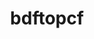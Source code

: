---
title: "bdftopcf"
layout: cache
categories: [package, develop]
meta: {"compilers": ["gcc@=10.5.0", "gcc@=11.1.0", "gcc@=11.4.0", "gcc@=13.3.0", "oneapi@=2024.2.1"], "num_specs": 42, "num_specs_by_stack": {"data-vis-sdk": 9, "developer-tools-aarch64-linux-gnu": 5, "developer-tools-x86_64_v3-linux-gnu": 5, "e4s": 7, "e4s-oneapi": 6, "hep": 7, "root": 42}, "oss": ["centos7", "rhel8", "ubuntu20.04", "ubuntu22.04"], "platforms": ["linux"], "stacks": ["data-vis-sdk", "developer-tools-aarch64-linux-gnu", "developer-tools-x86_64_v3-linux-gnu", "e4s", "e4s-oneapi", "hep", "root"], "targets": ["aarch64", "x86_64_v3"], "versions": ["1.1.1"]}
spec_details: [{"compiler": "oneapi@=2024.2.1", "hash": "23paxpv45fwoxgzoz2e7zh35ttk3yl3w", "os": "ubuntu22.04", "platform": "linux", "size": "-", "stacks": ["root"], "target": "x86_64_v3", "variants": ["build_system=autotools"], "versions": ["1.1.1"]}, {"compiler": "gcc@=10.5.0", "hash": "2txnfqs57fknlfi7dfb3c3g3gkaeboqb", "os": "centos7", "platform": "linux", "size": "-", "stacks": ["developer-tools-x86_64_v3-linux-gnu", "root"], "target": "x86_64_v3", "variants": ["build_system=autotools"], "versions": ["1.1.1"]}, {"compiler": "gcc@=10.5.0", "hash": "33okf3lnytuuyhnlvx6s36bdepd2mfgb", "os": "centos7", "platform": "linux", "size": "-", "stacks": ["developer-tools-x86_64_v3-linux-gnu", "root"], "target": "x86_64_v3", "variants": ["build_system=autotools"], "versions": ["1.1.1"]}, {"compiler": "gcc@=11.4.0", "hash": "4ogx6k23gnxruys34phppjgyeyvmifhx", "os": "ubuntu22.04", "platform": "linux", "size": "-", "stacks": ["e4s", "root"], "target": "x86_64_v3", "variants": ["build_system=autotools"], "versions": ["1.1.1"]}, {"compiler": "gcc@=11.4.0", "hash": "56ipunzqpzhry2fkewxtexnwvgxagx6m", "os": "ubuntu22.04", "platform": "linux", "size": "-", "stacks": ["e4s", "root"], "target": "x86_64_v3", "variants": ["build_system=autotools"], "versions": ["1.1.1"]}, {"compiler": "gcc@=13.3.0", "hash": "5ci2zca7e4tavhnpogpv7g5ee7uzs4lh", "os": "rhel8", "platform": "linux", "size": "-", "stacks": ["developer-tools-aarch64-linux-gnu", "root"], "target": "aarch64", "variants": ["build_system=autotools"], "versions": ["1.1.1"]}, {"compiler": "gcc@=11.4.0", "hash": "5kvafyvs5z4cfnnbsxtelfsxyy4anf6f", "os": "ubuntu22.04", "platform": "linux", "size": "-", "stacks": ["hep", "root"], "target": "x86_64_v3", "variants": ["build_system=autotools"], "versions": ["1.1.1"]}, {"compiler": "gcc@=11.1.0", "hash": "avishu4kwlnd4nprlzmcex544mfii4yx", "os": "ubuntu20.04", "platform": "linux", "size": "-", "stacks": ["data-vis-sdk", "root"], "target": "x86_64_v3", "variants": ["build_system=autotools"], "versions": ["1.1.1"]}, {"compiler": "gcc@=11.4.0", "hash": "b4xgb5ogoafllcaldvgfqu4fdnlrxxcy", "os": "ubuntu22.04", "platform": "linux", "size": "-", "stacks": ["hep", "root"], "target": "x86_64_v3", "variants": ["build_system=autotools"], "versions": ["1.1.1"]}, {"compiler": "gcc@=11.4.0", "hash": "cybn6l42dazcyfuaemqamdwvqqvh4ptk", "os": "ubuntu22.04", "platform": "linux", "size": "-", "stacks": ["e4s", "root"], "target": "x86_64_v3", "variants": ["build_system=autotools"], "versions": ["1.1.1"]}, {"compiler": "gcc@=11.4.0", "hash": "db6u5quz4k5lidx5g3u7tbun4otsgygf", "os": "ubuntu22.04", "platform": "linux", "size": "-", "stacks": ["hep", "root"], "target": "x86_64_v3", "variants": ["build_system=autotools"], "versions": ["1.1.1"]}, {"compiler": "gcc@=11.1.0", "hash": "dcctkxv6r25y2icxi7xvsywluhus2n7w", "os": "ubuntu20.04", "platform": "linux", "size": "-", "stacks": ["data-vis-sdk", "root"], "target": "x86_64_v3", "variants": ["build_system=autotools"], "versions": ["1.1.1"]}, {"compiler": "gcc@=11.1.0", "hash": "ejijt5im3qu742qstevk4d6rvzybsx2k", "os": "ubuntu20.04", "platform": "linux", "size": "-", "stacks": ["data-vis-sdk", "root"], "target": "x86_64_v3", "variants": ["build_system=autotools"], "versions": ["1.1.1"]}, {"compiler": "gcc@=11.4.0", "hash": "esjnlpiqt6aqmmnc7luur3wzoobyz3n6", "os": "ubuntu22.04", "platform": "linux", "size": "-", "stacks": ["e4s", "root"], "target": "x86_64_v3", "variants": ["build_system=autotools"], "versions": ["1.1.1"]}, {"compiler": "gcc@=11.4.0", "hash": "fjr4sso4rojdkkdd3mrrgbcei7tv5eyw", "os": "ubuntu22.04", "platform": "linux", "size": "-", "stacks": ["hep", "root"], "target": "x86_64_v3", "variants": ["build_system=autotools"], "versions": ["1.1.1"]}, {"compiler": "oneapi@=2024.2.1", "hash": "fqa6d3ozlamvawls5fuiqzluj5relrge", "os": "ubuntu22.04", "platform": "linux", "size": "-", "stacks": ["e4s-oneapi", "root"], "target": "x86_64_v3", "variants": ["build_system=autotools"], "versions": ["1.1.1"]}, {"compiler": "gcc@=13.3.0", "hash": "hrjznug4tdigea6m3ir6lkiluua47d2n", "os": "rhel8", "platform": "linux", "size": "-", "stacks": ["developer-tools-aarch64-linux-gnu", "root"], "target": "aarch64", "variants": ["build_system=autotools"], "versions": ["1.1.1"]}, {"compiler": "gcc@=11.1.0", "hash": "i2y7nhtw54w2ympmanrt53dihhuzg7kp", "os": "ubuntu20.04", "platform": "linux", "size": "-", "stacks": ["data-vis-sdk", "root"], "target": "x86_64_v3", "variants": ["build_system=autotools"], "versions": ["1.1.1"]}, {"compiler": "gcc@=11.1.0", "hash": "j2izc2wdyvfsninmomr5iwufakydneg5", "os": "ubuntu20.04", "platform": "linux", "size": "-", "stacks": ["data-vis-sdk", "root"], "target": "x86_64_v3", "variants": ["build_system=autotools"], "versions": ["1.1.1"]}, {"compiler": "oneapi@=2024.2.1", "hash": "k4rxohvgmkjjpqllpdrlqebkzg2phafq", "os": "ubuntu22.04", "platform": "linux", "size": "-", "stacks": ["e4s-oneapi", "root"], "target": "x86_64_v3", "variants": ["build_system=autotools"], "versions": ["1.1.1"]}, {"compiler": "oneapi@=2024.2.1", "hash": "katsvb4ac4m4iflvxtxagwqjo2soc6d5", "os": "ubuntu22.04", "platform": "linux", "size": "-", "stacks": ["e4s-oneapi", "root"], "target": "x86_64_v3", "variants": ["build_system=autotools"], "versions": ["1.1.1"]}, {"compiler": "gcc@=11.1.0", "hash": "kb2izirniwhchsjk37hngwfyy5o3kfxg", "os": "ubuntu20.04", "platform": "linux", "size": "-", "stacks": ["data-vis-sdk", "root"], "target": "x86_64_v3", "variants": ["build_system=autotools"], "versions": ["1.1.1"]}, {"compiler": "oneapi@=2024.2.1", "hash": "kh6rsa6vnm3v377zawgcx4sutcej7z4k", "os": "ubuntu22.04", "platform": "linux", "size": "-", "stacks": ["e4s-oneapi", "root"], "target": "x86_64_v3", "variants": ["build_system=autotools"], "versions": ["1.1.1"]}, {"compiler": "gcc@=10.5.0", "hash": "kiwxgtosgaj4mz56kzygxymjne54zfhu", "os": "centos7", "platform": "linux", "size": "-", "stacks": ["root"], "target": "x86_64_v3", "variants": ["build_system=autotools"], "versions": ["1.1.1"]}, {"compiler": "gcc@=11.4.0", "hash": "lmkot7o2l6xd5qxqxscazm5c6luejaac", "os": "ubuntu22.04", "platform": "linux", "size": "-", "stacks": ["e4s", "root"], "target": "x86_64_v3", "variants": ["build_system=autotools"], "versions": ["1.1.1"]}, {"compiler": "gcc@=11.4.0", "hash": "mauaydrba577yckig7izrmc2oexbrfy3", "os": "ubuntu22.04", "platform": "linux", "size": "-", "stacks": ["hep", "root"], "target": "x86_64_v3", "variants": ["build_system=autotools"], "versions": ["1.1.1"]}, {"compiler": "gcc@=11.1.0", "hash": "mmsm2lfclnxjwkr2ap2o7cgek5zx7fbc", "os": "ubuntu20.04", "platform": "linux", "size": "-", "stacks": ["data-vis-sdk", "root"], "target": "x86_64_v3", "variants": ["build_system=autotools"], "versions": ["1.1.1"]}, {"compiler": "gcc@=11.1.0", "hash": "n33mt25kuo6amnqwbvjesunottdpma4b", "os": "ubuntu20.04", "platform": "linux", "size": "-", "stacks": ["data-vis-sdk", "root"], "target": "x86_64_v3", "variants": ["build_system=autotools"], "versions": ["1.1.1"]}, {"compiler": "gcc@=10.5.0", "hash": "na6t6zhv3l2ulmpkdgtfmo2mz47zvtdy", "os": "centos7", "platform": "linux", "size": "-", "stacks": ["developer-tools-x86_64_v3-linux-gnu", "root"], "target": "x86_64_v3", "variants": ["build_system=autotools"], "versions": ["1.1.1"]}, {"compiler": "gcc@=11.4.0", "hash": "oobwtvn7dyfi2xpjtuf6kuoa6k2ytiil", "os": "ubuntu22.04", "platform": "linux", "size": "-", "stacks": ["hep", "root"], "target": "x86_64_v3", "variants": ["build_system=autotools"], "versions": ["1.1.1"]}, {"compiler": "gcc@=11.1.0", "hash": "p2razunh5lascluklv6noep6ailfkq3k", "os": "ubuntu20.04", "platform": "linux", "size": "-", "stacks": ["data-vis-sdk", "root"], "target": "x86_64_v3", "variants": ["build_system=autotools"], "versions": ["1.1.1"]}, {"compiler": "gcc@=13.3.0", "hash": "qge4zjnkbl4ojvjtw5ijqsi5k4uh7f4a", "os": "rhel8", "platform": "linux", "size": "-", "stacks": ["developer-tools-aarch64-linux-gnu", "root"], "target": "aarch64", "variants": ["build_system=autotools"], "versions": ["1.1.1"]}, {"compiler": "gcc@=13.3.0", "hash": "qox4gfffqcbz5f54gmvervkpbqxsozrm", "os": "rhel8", "platform": "linux", "size": "-", "stacks": ["root"], "target": "aarch64", "variants": ["build_system=autotools"], "versions": ["1.1.1"]}, {"compiler": "gcc@=13.3.0", "hash": "ruqofrt2htiy5fk2r4czz3hdxoe7ji7e", "os": "rhel8", "platform": "linux", "size": "-", "stacks": ["developer-tools-aarch64-linux-gnu", "root"], "target": "aarch64", "variants": ["build_system=autotools"], "versions": ["1.1.1"]}, {"compiler": "gcc@=10.5.0", "hash": "rzooyoknwyqq7s47olz2mioavthpq72b", "os": "centos7", "platform": "linux", "size": "-", "stacks": ["developer-tools-x86_64_v3-linux-gnu", "root"], "target": "x86_64_v3", "variants": ["build_system=autotools"], "versions": ["1.1.1"]}, {"compiler": "gcc@=11.4.0", "hash": "to2oqzzq2cetpigk53245ohcrkjghpgr", "os": "ubuntu22.04", "platform": "linux", "size": "-", "stacks": ["hep", "root"], "target": "x86_64_v3", "variants": ["build_system=autotools"], "versions": ["1.1.1"]}, {"compiler": "oneapi@=2024.2.1", "hash": "tpxizcscogyxsvduciadbnw4usbft654", "os": "ubuntu22.04", "platform": "linux", "size": "-", "stacks": ["e4s-oneapi", "root"], "target": "x86_64_v3", "variants": ["build_system=autotools"], "versions": ["1.1.1"]}, {"compiler": "gcc@=11.4.0", "hash": "u52afpwncbh4ruyvqudi3j5wiz3wc53w", "os": "ubuntu22.04", "platform": "linux", "size": "-", "stacks": ["e4s", "root"], "target": "x86_64_v3", "variants": ["build_system=autotools"], "versions": ["1.1.1"]}, {"compiler": "oneapi@=2024.2.1", "hash": "vri5cijkefp5l3p7kau3wclffc7pgng4", "os": "ubuntu22.04", "platform": "linux", "size": "-", "stacks": ["e4s-oneapi", "root"], "target": "x86_64_v3", "variants": ["build_system=autotools"], "versions": ["1.1.1"]}, {"compiler": "gcc@=11.4.0", "hash": "wjwnhkrwdsye7biqii3xp4pitu65grho", "os": "ubuntu22.04", "platform": "linux", "size": "-", "stacks": ["e4s", "root"], "target": "x86_64_v3", "variants": ["build_system=autotools"], "versions": ["1.1.1"]}, {"compiler": "gcc@=13.3.0", "hash": "yanb4jqrkt7kyb3jkjfq27a57mcqna32", "os": "rhel8", "platform": "linux", "size": "-", "stacks": ["developer-tools-aarch64-linux-gnu", "root"], "target": "aarch64", "variants": ["build_system=autotools"], "versions": ["1.1.1"]}, {"compiler": "gcc@=10.5.0", "hash": "zh6gcjgzbmotuhbid3hlqrlq5nbn7u44", "os": "centos7", "platform": "linux", "size": "-", "stacks": ["developer-tools-x86_64_v3-linux-gnu", "root"], "target": "x86_64_v3", "variants": ["build_system=autotools"], "versions": ["1.1.1"]}]
---